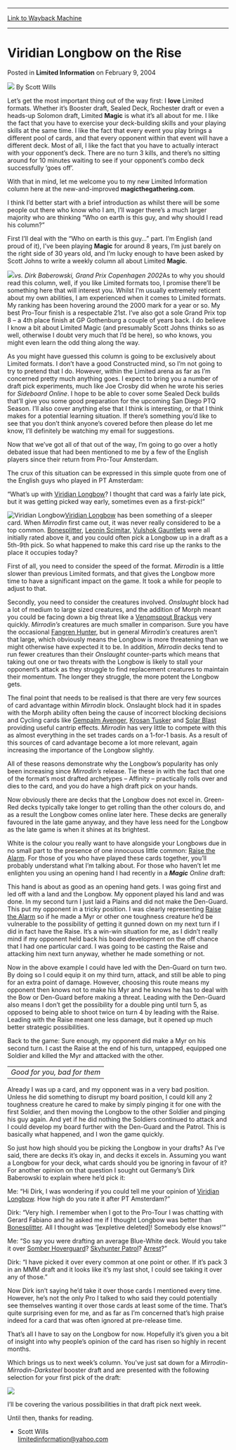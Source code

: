 
---
[Link to Wayback Machine](https://web.archive.org/web/20220122055453/https://magic.wizards.com/en/articles/archive/limited-information/viridian-longbow-rise-2004-02-09)

[_metadata_:author]:- "Scott Wills"
[_metadata_:description]:- "Let’s get the most important thing out of the way first: I love Limited formats. Whether it’s Booster draft, Sealed Deck, Rochester draft or even a heads-up Solomon draft, Limited Magic is what it’s all about for me. I like the fact that you have to exercise your deck-building skills and your playing skills at the same time. I like the fact that every event you play brings a"
[_metadata_:generator]:- "Drupal 7 (http://drupal.org)"
[_metadata_:node]:- "622581"
[_metadata_:publish_date]:- "2004-02-09"
[_metadata_:source]:- "div-main-content"
[_metadata_:title]:- "Viridian Longbow on the Rise"
[_metadata_:wayback_capture_timestamp]:- "2022-01-22 05:54:53"
[_metadata_:wayback_raw_url]:- "https://web.archive.org/web/20220122055453id_/https://magic.wizards.com/en/articles/archive/limited-information/viridian-longbow-rise-2004-02-09"
[_metadata_:wayback_url]:- "https://magic.wizards.com/en/articles/archive/limited-information/viridian-longbow-rise-2004-02-09"
---


Viridian Longbow on the Rise
============================



 Posted in **Limited Information**
 on February 9, 2004 






![](https://media.magic.wizards.com/styles/auth_small/public/images/hero/wizardslogo_thumb.jpg)
By Scott Wills











Let’s get the most important thing out of the way first: I **love** Limited formats. Whether it’s Booster draft, Sealed Deck, Rochester draft or even a heads-up Solomon draft, Limited **Magic** is what it’s all about for me. I like the fact that you have to exercise your deck-building skills and your playing skills at the same time. I like the fact that every event you play brings a different pool of cards, and that every opponent within that event will have a different deck. Most of all, I like the fact that you have to actually interact with your opponent’s deck. There are no turn 3 kills, and there’s no sitting around for 10 minutes waiting to see if your opponent’s combo deck successfully ‘goes off’.

With that in mind, let me welcome you to my new Limited Information column here at the new-and-improved **magicthegathering.com**.

I think I’d better start with a brief introduction as whilst there will be some people out there who know who I am, I’ll wager there’s a much larger majority who are thinking “Who on earth is this guy, and why should I read his column?”

First I’ll deal with the “Who on earth is this guy…” part. I’m English (and proud of it), I’ve been playing **Magic** for around 8 years, I’m just barely on the right side of 30 years old, and I’m lucky enough to have been asked by Scott Johns to write a weekly column all about Limited **Magic**.

![](https://media.magic.wizards.com/image_legacy_migration/sideboard/images/gpcop02/a951.jpg)*vs. Dirk Baberowski, Grand Prix Copenhagen 2002*As to why you should read this column, well, if you like Limited formats too, I promise there’ll be something here that will interest you. Whilst I’m usually extremely reticent about my own abilities, I am experienced when it comes to Limited formats. My ranking has been hovering around the 2000 mark for a year or so. My best Pro-Tour finish is a respectable 21st. I’ve also got a sole Grand Prix top 8 – a 4th place finish at GP Gothenburg a couple of years back. I do believe I know a bit about Limited Magic (and presumably Scott Johns thinks so as well, otherwise I doubt very much that I’d be here), so who knows, you might even learn the odd thing along the way.

As you might have guessed this column is going to be exclusively about Limited formats. I don’t have a good Constructed mind, so I’m not going to try to pretend that I do. However, within the Limited arena as far as I’m concerned pretty much anything goes. I expect to bring you a number of draft pick experiments, much like Joe Crosby did when he wrote his series for *Sideboard Online*. I hope to be able to cover some Sealed Deck builds that’ll give you some good preparation for the upcoming San Diego PTQ Season. I’ll also cover anything else that I think is interesting, or that I think makes for a potential learning situation. If there’s something you’d like to see that you don’t think anyone’s covered before then please do let me know, I’ll definitely be watching my email for suggestions. 

Now that we’ve got all of that out of the way, I’m going to go over a hotly debated issue that had been mentioned to me by a few of the English players since their return from Pro-Tour Amsterdam.

The crux of this situation can be expressed in this simple quote from one of the English guys who played in PT Amsterdam:

“What’s up with [Viridian Longbow](https://gatherer.wizards.com/Pages/Card/Details.aspx?name=Viridian+Longbow)? I thought that card was a fairly late pick, but it was getting picked way early, sometimes even as a first-pick!”

![Viridian Longbow](http://gatherer.wizards.com/Handlers/Image.ashx?type=card&name=Viridian+Longbow)[Viridian Longbow](https://gatherer.wizards.com/Pages/Card/Details.aspx?name=Viridian+Longbow) has been something of a sleeper card. When *Mirrodin* first came out, it was never really considered to be a top common. [Bonesplitter](https://gatherer.wizards.com/Pages/Card/Details.aspx?name=Bonesplitter), [Leonin Scimitar](https://gatherer.wizards.com/Pages/Card/Details.aspx?name=Leonin+Scimitar), [Vulshok Gauntlets](https://gatherer.wizards.com/Pages/Card/Details.aspx?name=Vulshok+Gauntlets) were all initially rated above it, and you could often pick a Longbow up in a draft as a 5th-9th pick. So what happened to make this card rise up the ranks to the place it occupies today?

First of all, you need to consider the speed of the format. *Mirrodin* is a little slower than previous Limited formats, and that gives the Longbow more time to have a significant impact on the game. It took a while for people to adjust to that.

Secondly, you need to consider the creatures involved. *Onslaught* block had a lot of medium to large sized creatures, and the addition of Morph meant you could be facing down a big threat like a [Venomspout Brackus](https://gatherer.wizards.com/Pages/Card/Details.aspx?name=Venomspout+Brackus) very quickly. *Mirrodin’s* creatures are much smaller in comparison. Sure you have the occasional [Fangren Hunter](https://gatherer.wizards.com/Pages/Card/Details.aspx?name=Fangren+Hunter), but in general *Mirrodin’s* creatures aren’t that large, which obviously means the Longbow is more threatening than we might otherwise have expected it to be. In addition, *Mirrodin* decks tend to run fewer creatures than their *Onslaught* counter-parts which means that taking out one or two threats with the Longbow is likely to stall your opponent’s attack as they struggle to find replacement creatures to maintain their momentum. The longer they struggle, the more potent the Longbow gets.

The final point that needs to be realised is that there are very few sources of card advantage within *Mirrodin* block. Onslaught block had it in spades with the Morph ability often being the cause of incorrect blocking decisions and Cycling cards like [Gempalm Avenger](https://gatherer.wizards.com/Pages/Card/Details.aspx?name=Gempalm+Avenger), [Krosan Tusker](https://gatherer.wizards.com/Pages/Card/Details.aspx?name=Krosan+Tusker) and [Solar Blast](https://gatherer.wizards.com/Pages/Card/Details.aspx?name=Solar+Blast) providing useful cantrip effects. *Mirrodin* has very little to compete with this as almost everything in the set trades cards on a 1-for-1 basis. As a result of this sources of card advantage become a lot more relevant, again increasing the importance of the Longbow slightly.

All of these reasons demonstrate why the Longbow’s popularity has only been increasing since *Mirrodin’s* release. Tie these in with the fact that one of the format’s most drafted archetypes – Affinity – practically rolls over and dies to the card, and you do have a high draft pick on your hands.

Now obviously there are decks that the Longbow does not excel in. Green-Red decks typically take longer to get rolling than the other colours do, and as a result the Longbow comes online later here. These decks are generally favoured in the late game anyway, and they have less need for the Longbow as the late game is when it shines at its brightest. 

White is the colour you really want to have alongside your Longbows due in no small part to the presence of one innocuous little common: [Raise the Alarm](https://gatherer.wizards.com/Pages/Card/Details.aspx?name=Raise+the+Alarm). For those of you who have played these cards together, you’ll probably understand what I’m talking about. For those who haven’t let me enlighten you using an opening hand I had recently in a ***Magic** Online* draft:

This hand is about as good as an opening hand gets. I was going first and led off with a land and the Longbow. My opponent played his land and was done. In my second turn I just laid a Plains and did not make the Den-Guard. This put my opponent in a tricky position. I was clearly representing [Raise the Alarm](https://gatherer.wizards.com/Pages/Card/Details.aspx?name=Raise+the+Alarm) so if he made a Myr or other one toughness creature he’d be vulnerable to the possibility of getting it gunned down on my next turn if I did in fact have the Raise. It’s a win-win situation for me, as I didn’t really mind if my opponent held back his board development on the off chance that I had one particular card. I was going to be casting the Raise and attacking him next turn anyway, whether he made something or not. 

Now in the above example I could have led with the Den-Guard on turn two. By doing so I could equip it on my third turn, attack, and still be able to ping for an extra point of damage. However, choosing this route means my opponent then knows not to make his Myr and he knows he has to deal with the Bow or Den-Guard before making a threat. Leading with the Den-Guard also means I don’t get the possibility for a double ping until turn 5, as opposed to being able to shoot twice on turn 4 by leading with the Raise. Leading with the Raise meant one less damage, but it opened up much better strategic possibilities.

Back to the game: Sure enough, my opponent did make a Myr on his second turn. I cast the Raise at the end of his turn, untapped, equipped one Soldier and killed the Myr and attacked with the other.



|  |
| --- |
| *Good for you, bad for them* |

Already I was up a card, and my opponent was in a very bad position. Unless he did something to disrupt my board position, I could kill any 2 toughness creature he cared to make by simply pinging it for one with the first Soldier, and then moving the Longbow to the other Soldier and pinging his guy again. And yet if he did nothing the Soldiers continued to attack and I could develop my board further with the Den-Guard and the Patrol. This is basically what happened, and I won the game quickly.

So just how high should you be picking the Longbow in your drafts? As I’ve said, there are decks it’s okay in, and decks it excels in. Assuming you want a Longbow for your deck, what cards should you be ignoring in favour of it? For another opinion on that question I sought out Germany’s Dirk Baberowski to explain where he’d pick it:

Me: “Hi Dirk, I was wondering if you could tell me your opinion of [Viridian Longbow](https://gatherer.wizards.com/Pages/Card/Details.aspx?name=Viridian+Longbow). How high do you rate it after PT Amsterdam?”

Dirk: “Very high. I remember when I got to the Pro-Tour I was chatting with Gerard Fabiano and he asked me if I thought Longbow was better than [Bonesplitter](https://gatherer.wizards.com/Pages/Card/Details.aspx?name=Bonesplitter). All I thought was ‘[expletive deleted]! Somebody else knows!’”

Me: “So say you were drafting an average Blue-White deck. Would you take it over [Somber Hoverguard](https://gatherer.wizards.com/Pages/Card/Details.aspx?name=Somber+Hoverguard)? [Skyhunter Patrol](https://gatherer.wizards.com/Pages/Card/Details.aspx?name=Skyhunter+Patrol)? [Arrest](https://gatherer.wizards.com/Pages/Card/Details.aspx?name=Arrest)?”

Dirk: “I have picked it over every common at one point or other. If it’s pack 3 in an MMM draft and it looks like it’s my last shot, I could see taking it over any of those.”

Now Dirk isn’t saying he’d take it over those cards I mentioned every time. However, he’s not the only Pro I talked to who said they could potentially see themselves wanting it over those cards at least some of the time. That’s quite surprising even for me, and as far as I’m concerned that’s high praise indeed for a card that was often ignored at pre-release time.

That’s all I have to say on the Longbow for now. Hopefully it’s given you a bit of insight into why people’s opinion of the card has risen so highly in recent months. 

Which brings us to next week’s column. You've just sat down for a *Mirrodin-Mirrodin-Darksteel* booster draft and are presented with the following selection for your first pick of the draft:

![](https://media.magic.wizards.com/image_legacy_migration/magic/images/mtgcom/fcpics/limited/1_picks.jpg)  
  
I’ll be covering the various possibilities in that draft pick next week.

Until then, thanks for reading.

- Scott Wills  
limitedinformation@yahoo.com







